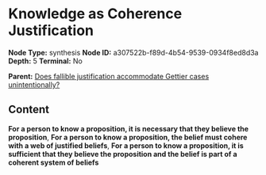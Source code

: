 # Knowledge as Coherence Justification

**Node Type:** synthesis
**Node ID:** a307522b-f89d-4b54-9539-0934f8ed8d3a
**Depth:** 5
**Terminal:** No

**Parent:** [Does fallible justification accommodate Gettier cases unintentionally?](does-fallible-justification-accommodate-gettier-cases-unintentionally-antithesis-3f9c0bdd-64c1-4191-8d80-5fe3382475d6.md)

## Content

**For a person to know a proposition, it is necessary that they believe the proposition**, **For a person to know a proposition, the belief must cohere with a web of justified beliefs**, **For a person to know a proposition, it is sufficient that they believe the proposition and the belief is part of a coherent system of beliefs**
